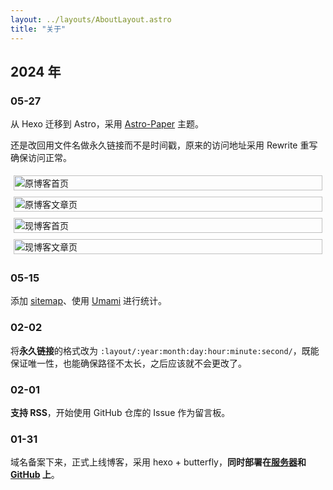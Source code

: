 ```yaml
---
layout: ../layouts/AboutLayout.astro
title: "关于"
---
```


## 2024 年

### 05-27

从 Hexo 迁移到 Astro，采用 [Astro-Paper](https://github.com/satnaing/astro-paper) 主题。

还是改回用文件名做永久链接而不是时间戳，原来的访问地址采用 Rewrite 重写确保访问正常。

<div style="display: flex; flex-wrap: wrap;">
  <div style="flex: 1 1 50%; padding: 5px;">
    <img src="https://img.kr4.in/2024/05/picgo_5c6d1caeee1e6fd2bdfac68e1aa9a1e2.png" alt="原博客首页" style="width: 100%;">
  </div>
  <div style="flex: 1 1 50%; padding: 5px;">
    <img src="https://img.kr4.in/2024/05/picgo_99ae8351442d408b13718266311001cf.png" alt="原博客文章页" style="width: 100%;">
  </div>
  <div style="flex: 1 1 50%; padding: 5px;">
    <img src="https://img.kr4.in/2024/05/picgo_8db2fc022160cbc12ccdc3f6301c7f67.png" alt="现博客首页" style="width: 100%;">
  </div>
  <div style="flex: 1 1 50%; padding: 5px;">
    <img src="https://img.kr4.in/2024/05/picgo_0c60560c3ed79c04b8c0c961874f14e3.png" alt="现博客文章页" style="width: 100%;">
  </div>
</div>

### 05-15

添加 [sitemap](https://blog.krdw.site/sitemap.xml)、使用 [Umami](https://umami.krdw.site/share/9mBDYU5EsPI6SMEf/blog.krdw.site) 进行统计。

### 02-02

将**永久链接**的格式改为 `:layout/:year:month:day:hour:minute:second/`，既能保证唯一性，也能确保路径不太长，之后应该就不会更改了。

### 02-01

**支持 RSS**，开始使用 GitHub 仓库的 Issue 作为留言板。

### 01-31

域名备案下来，正式上线博客，采用 hexo + butterfly，**同时部署在[服务器](https://blog.krdw.site)和 [GitHub](https://krdw9ec4.github.io/) 上**。
